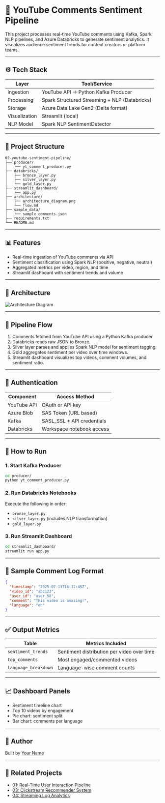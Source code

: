 # 🎥 YouTube Comments Sentiment Pipeline

This project processes real-time YouTube comments using Kafka, Spark NLP pipelines, and Azure Databricks to generate sentiment analytics. It visualizes audience sentiment trends for content creators or platform teams.

---

## ⚙️ Tech Stack

| Layer         | Tool/Service                             |
|---------------|------------------------------------------|
| Ingestion     | YouTube API → Python Kafka Producer      |
| Processing    | Spark Structured Streaming + NLP (Databricks) |
| Storage       | Azure Data Lake Gen2 (Delta format)      |
| Visualization | Streamlit (local)                        |
| NLP Model     | Spark NLP SentimentDetector              |

---

## 🧱 Project Structure

```
02-youtube-sentiment-pipeline/
├── producer/
│   └── yt_comment_producer.py
├── databricks/
│   ├── bronze_layer.py
│   ├── silver_layer.py
│   └── gold_layer.py
├── streamlit_dashboard/
│   └── app.py
├── architecture/
│   ├── architecture_diagram.png
│   └── flow.md
├── sample_data/
│   └── sample_comments.json
├── requirements.txt
└── README.md
```

---

## 📊 Features

- Real-time ingestion of YouTube comments via API
- Sentiment classification using Spark NLP (positive, negative, neutral)
- Aggregated metrics per video, region, and time
- Streamlit dashboard with sentiment trends and volume

---

## 🧭 Architecture

![Architecture Diagram](architecture/architecture_diagram.png)

---

## 🔄 Pipeline Flow

1. Comments fetched from YouTube API using a Python Kafka producer.
2. Databricks reads raw JSON to Bronze.
3. Silver layer parses and applies Spark NLP model for sentiment tagging.
4. Gold aggregates sentiment per video over time windows.
5. Streamlit dashboard visualizes top videos, comment volumes, and sentiment ratio.

---

## 🔐 Authentication

| Component   | Access Method           |
|------------|--------------------------|
| YouTube API| OAuth or API key         |
| Azure Blob | SAS Token (URL based)    |
| Kafka      | SASL_SSL + API credentials |
| Databricks | Workspace notebook access |

---

## 🧪 How to Run

### 1. Start Kafka Producer

```bash
cd producer/
python yt_comment_producer.py
```

### 2. Run Databricks Notebooks

Execute the following in order:
- `bronze_layer.py`
- `silver_layer.py` (includes NLP transformation)
- `gold_layer.py`

### 3. Run Streamlit Dashboard

```bash
cd streamlit_dashboard/
streamlit run app.py
```

---

## 🧾 Sample Comment Log Format

```json
{
  "timestamp": "2025-07-13T16:12:45Z",
  "video_id": "abc123",
  "user_id": "user_58",
  "comment": "This video is amazing!",
  "language": "en"
}
```

---

## ✅ Output Metrics

| Table             | Metrics Included                          |
|------------------|---------------------------------------------|
| `sentiment_trends` | Sentiment distribution per video over time |
| `top_comments`     | Most engaged/commented videos              |
| `language_breakdown`| Language-wise comment counts              |

---

## 📈 Dashboard Panels

- Sentiment timeline chart
- Top 10 videos by engagement
- Pie chart: sentiment split
- Bar chart: comments per language

---

## 👤 Author

Built by [Your Name](https://linkedin.com/in/your-profile)

---

## 📁 Related Projects

- [01: Real-Time User Interaction Pipeline](../01-user-interaction-pipeline/)
- [03: Clickstream Recommender System](../03-clickstream-recommender/)
- [04: Streaming Log Analytics](../04-streaming-log-analytics/)